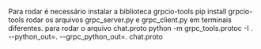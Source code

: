 Para rodar é necessário instalar a biblioteca grpcio-tools
pip install grpcio-tools
rodar os arquivos grpc_server.py e grpc_client.py em terminais diferentes.
para rodar o arquivo chat.proto
python -m grpc_tools.protoc -I . --python_out=. --grpc_python_out=. chat.proto

